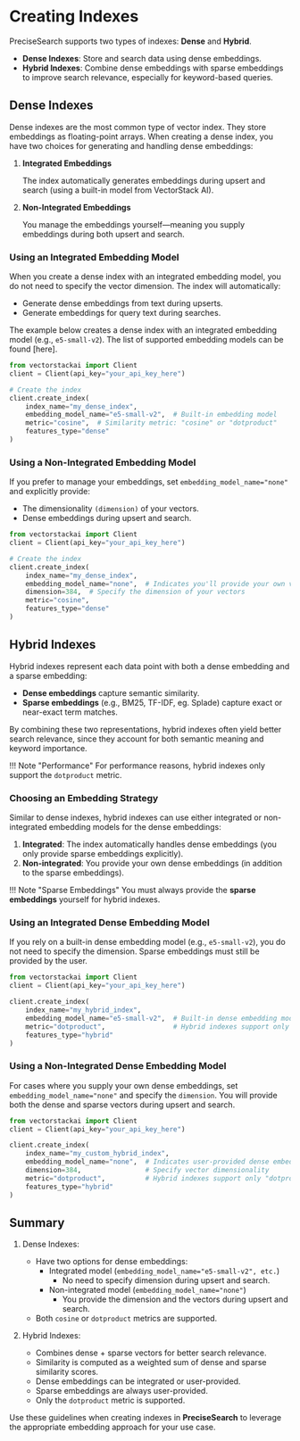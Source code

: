 # Creating Indexes

PreciseSearch supports two types of indexes: **Dense** and **Hybrid**.

- **Dense Indexes**: Store and search data using dense embeddings.
- **Hybrid Indexes**: Combine dense embeddings with sparse embeddings to improve search relevance, especially for keyword-based queries.


## **Dense Indexes**
Dense indexes are the most common type of vector index. They store embeddings as floating-point arrays. 
When creating a dense index, you have two choices for generating and handling dense embeddings:

1. **Integrated Embeddings**
    
    The index automatically generates embeddings during upsert and search (using a built-in model from VectorStack AI).

2. **Non-Integrated Embeddings**

    You manage the embeddings yourself—meaning you supply embeddings during both upsert and search.

### **Using an Integrated Embedding Model**
When you create a dense index with an integrated embedding model, you do not need to specify the vector dimension. The index will automatically:

- Generate dense embeddings from text during upserts.
- Generate embeddings for query text during searches.

The example below creates a dense index with an integrated embedding model (e.g., `e5-small-v2`).
The list of supported embedding models can be found [here].

```python title="Creating a dense index with an integrated embedding model" linenums="1"
from vectorstackai import Client
client = Client(api_key="your_api_key_here")

# Create the index
client.create_index(
    index_name="my_dense_index",
    embedding_model_name="e5-small-v2",  # Built-in embedding model
    metric="cosine",  # Similarity metric: "cosine" or "dotproduct"
    features_type="dense"
)
```

### **Using a Non-Integrated Embedding Model**
If you prefer to manage your embeddings, set `embedding_model_name="none"` and explicitly provide:

- The dimensionality `(dimension)` of your vectors.
- Dense embeddings during upsert and search.

```python title="Creating a dense index with a non-integrated embedding model" linenums="1"
from vectorstackai import Client
client = Client(api_key="your_api_key_here")

# Create the index
client.create_index(
    index_name="my_dense_index",
    embedding_model_name="none",  # Indicates you'll provide your own vectors
    dimension=384,  # Specify the dimension of your vectors
    metric="cosine",
    features_type="dense"
)
```


## **Hybrid Indexes**
Hybrid indexes represent each data point with both a dense embedding and a sparse embedding:

- **Dense embeddings** capture semantic similarity.
- **Sparse embeddings** (e.g., BM25, TF-IDF, eg. Splade) capture exact or near-exact term matches.

By combining these two representations, hybrid indexes often yield better search relevance, since they account for both semantic meaning and keyword importance.

!!! Note "Performance"
    For performance reasons, hybrid indexes only support the `dotproduct` metric.


### **Choosing an Embedding Strategy**
Similar to dense indexes, hybrid indexes can use either integrated or non-integrated embedding models for the dense embeddings:

1. **Integrated**: 
    The index automatically handles dense embeddings (you only provide sparse embeddings explicitly).
2. **Non-integrated**: 
    You provide your own dense embeddings (in addition to the sparse embeddings).

!!! Note "Sparse Embeddings"
    You must always provide the **sparse embeddings** yourself for hybrid indexes.

### **Using an Integrated Dense Embedding Model**
If you rely on a built-in dense embedding model (e.g., `e5-small-v2`), you do not need to specify the dimension. Sparse embeddings must still be provided by the user.

```python title="Creating a hybrid index with an integrated dense embedding model" linenums="1"
from vectorstackai import Client
client = Client(api_key="your_api_key_here")

client.create_index(
    index_name="my_hybrid_index",
    embedding_model_name="e5-small-v2",  # Built-in dense embedding model
    metric="dotproduct",                 # Hybrid indexes support only "dotproduct" metric
    features_type="hybrid"
)
```

### **Using a Non-Integrated Dense Embedding Model**
For cases where you supply your own dense embeddings, set `embedding_model_name="none"` and specify the `dimension`. 
You will provide both the dense and sparse vectors during upsert and search.

```python title="Creating a hybrid index with a non-integrated dense embedding model" linenums="1"
from vectorstackai import Client
client = Client(api_key="your_api_key_here")

client.create_index(
    index_name="my_custom_hybrid_index",
    embedding_model_name="none",  # Indicates user-provided dense embeddings
    dimension=384,                # Specify vector dimensionality
    metric="dotproduct",          # Hybrid indexes support only "dotproduct" metric
    features_type="hybrid"
)
```

## **Summary**
1. Dense Indexes:
    - Have two options for dense embeddings:
        - Integrated model (`embedding_model_name="e5-small-v2", etc.`)
            - No need to specify dimension during upsert and search.
        - Non-integrated model (`embedding_model_name="none"`)
            - You provide the dimension and the vectors during upsert and search.
    - Both `cosine` or `dotproduct` metrics are supported.

2. Hybrid Indexes:
    - Combines dense + sparse vectors for better search relevance.
    - Similarity is computed as a weighted sum of dense and sparse similarity scores.
    - Dense embeddings can be integrated or user-provided.
    - Sparse embeddings are always user-provided.
    - Only the `dotproduct` metric is supported.

Use these guidelines when creating indexes in **PreciseSearch** to leverage the 
appropriate embedding approach for your use case.


